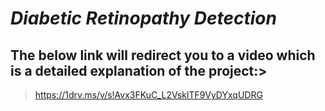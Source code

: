 # **_Diabetic Retinopathy Detection_**

## The below link will redirect you to a video which is a detailed explanation of the project:>
>https://1drv.ms/v/s!Avx3FKuC_L2VsklTF9VyDYxqUDRG
